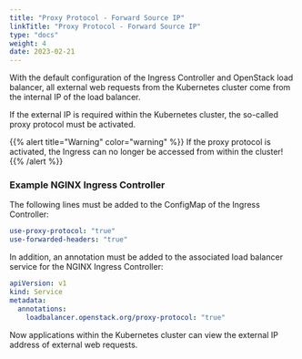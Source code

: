```yaml
---
title: "Proxy Protocol - Forward Source IP"
linkTitle: "Proxy Protocol - Forward Source IP"
type: "docs"
weight: 4
date: 2023-02-21
---
```


With the default configuration of the Ingress Controller and OpenStack load balancer, all external web requests from the Kubernetes cluster come from the internal IP of the load balancer.

If the external IP is required within the Kubernetes cluster, the so-called proxy protocol must be activated.

{{% alert title="Warning" color="warning" %}}
If the proxy protocol is activated, the Ingress can no longer be accessed from within the cluster!
{{% /alert %}}

### Example NGINX Ingress Controller
The following lines must be added to the ConfigMap of the Ingress Controller:

```yaml
use-proxy-protocol: "true"
use-forwarded-headers: "true"
```

In addition, an annotation must be added to the associated load balancer service for the NGINX Ingress Controller:

```yaml
apiVersion: v1
kind: Service
metadata:
  annotations:
    loadbalancer.openstack.org/proxy-protocol: "true"
```

Now applications within the Kubernetes cluster can view the external IP address of external web requests.